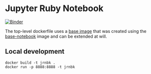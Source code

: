 # Jupyter Ruby Notebook

[![Binder](https://mybinder.org/badge.svg)](https://mybinder.org/v2/gh/gorenje/jupyter_ruby_notebook/master)

The top-level dockerfile uses a [base image](base_image) that was created
using the [base-notebook](https://github.com/jupyter/docker-stacks/tree/master/base-notebook) image and can be extended at will.


## Local development

    docker build -t jrnbk .
    docker run -p 8888:8888 -t jrnbk
